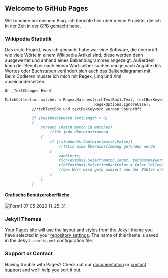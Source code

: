 ## Welcome to GitHub Pages

Willkommen bei meinem Blog. Ich berichte hier über meine Projekte, die ich in der Zeit in der GPB gemacht habe.


### Wikipedia Statistik

Das erste Projekt, was ich gemacht habe war eine Software, die überprüft wie viele Wörte in einem Wikipedia Artikel sind, diese werden dann ausgewertet und anhand eines Balkendiagrammes angezeigt. Außerdem kann der Benutzer nach einem Wort selber suchen und je nach Angabe des Wortes oder Buchstaben verändert sich auch das Balkendiagramm mit. Beim Codieren musste ich mich mit Regex, Linq und Xml auseinandersetzen.

```markdown
On _TextChanged Event

MatchCollection matches = Regex.Matches(richTextBox1.Text, textBoxKeyword.Text,
                                        RegexOptions.IgnoreCase);
            //richTextBox und textBoxKeyword werden überprüft

            if (textBoxKeyword.TextLength > 0)
            {
                foreach (Match match in matches)
                    //für jede Übereinstimmung
                {
                    if (!stopWords.Contains(match.Value))
                        //falls eine Übereinstimmung gefunden wurde
                    {
                        zaehler++;
                        richTextBox1.Select(match.Index, textBoxKeyword.TextLength);
                        richTextBox1.SelectionBackColor = Color.Yellow;
                        //das Wort wird gelb makiert und der Zähler erhöht
                    }
                }
            }
```
#### Grafische Benutzeroberfläche
![Form1 07 05 2020 11_25_31](https://user-images.githubusercontent.com/64414327/81278606-3476a780-9056-11ea-83a0-3bfc9dd26e15.png)

### Jekyll Themes

Your Pages site will use the layout and styles from the Jekyll theme you have selected in your [repository settings](https://github.com/agimbaj/Blog/settings). The name of this theme is saved in the Jekyll `_config.yml` configuration file.

### Support or Contact

Having trouble with Pages? Check out our [documentation](https://help.github.com/categories/github-pages-basics/) or [contact support](https://github.com/contact) and we’ll help you sort it out.
